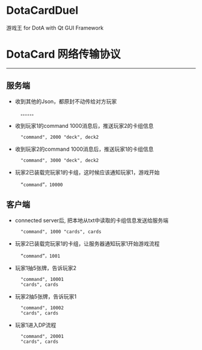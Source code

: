 # DotaCardDuel
游戏王 for DotA with Qt GUI Framework

# DotaCard 网络传输协议 #
---

## 服务端 ##

- 收到其他的Json，都原封不动传给对方玩家

        。。。。。。

- 收到玩家1的command 1000消息后，推送玩家2的卡组信息

        "command", 2000 "deck", deck2

- 收到玩家2的command 1000消息后，推送玩家1的卡组信息

        "command", 3000 "deck", deck2

- 玩家2已装载完玩家1的卡组，这时候应该通知玩家1，游戏开始

    	“command”，10000






## 客户端 ##
 
- connected server后, 把本地从txt中读取的卡组信息发送给服务端

    	"command", 1000 "cards", cards

- 玩家2已装载完玩家1的卡组，让服务器通知玩家1开始游戏流程

    	“command”，1001

- 玩家1抽5张牌，告诉玩家2

    	"command", 10001
    	"cards", cards

- 玩家2抽5张牌，告诉玩家1

    	"command", 10002
    	"cards", cards

- 玩家1进入DP流程

    	"command", 20001
    	"cards", cards
